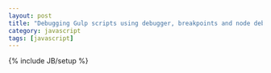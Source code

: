 ```yaml
---
layout: post
title: "Debugging Gulp scripts using debugger, breakpoints and node debug"
category: javascript
tags: [javascript]
---
```

{% include JB/setup %}

